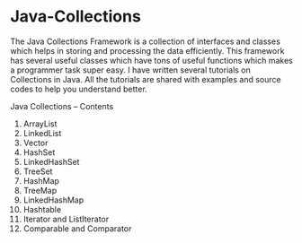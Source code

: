 # Java-Collections
The Java Collections Framework is a collection of interfaces and classes which helps in storing and processing the data efficiently. This framework has several useful classes which have tons of useful functions which makes a programmer task super easy. I have written several tutorials on Collections in Java. All the tutorials are shared with examples and source codes to help you understand better.

Java Collections – Contents
1. ArrayList 
2. LinkedList
3. Vector
4. HashSet
5. LinkedHashSet
6. TreeSet
7. HashMap
8. TreeMap
9. LinkedHashMap
10. Hashtable
11. Iterator and ListIterator
12. Comparable and Comparator
